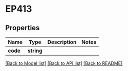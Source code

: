 # EP413

## Properties
Name | Type | Description | Notes
------------ | ------------- | ------------- | -------------
**code** | **string** |  | 

[[Back to Model list]](../../README.md#documentation-for-models) [[Back to API list]](../../README.md#documentation-for-api-endpoints) [[Back to README]](../../README.md)

